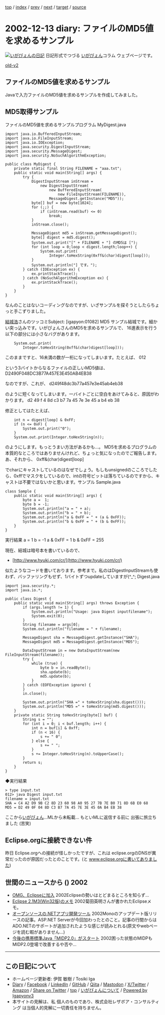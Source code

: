 [top](../index.html) 
 / [index](index.html) 
 / [prev](ig021212.html) 
 / [next](ig021216.html) 
 / [target](https://www.igapyon.jp/igapyon/diary/2002/ig021213.html) 
 / [source](https://github.com/igapyon/diary/blob/master/2002/ig021213.src.md) 

2002-12-13 diary: ファイルのMD5値を求めるサンプル
=====================================================================================================
[![いがぴょんの日記](https://www.igapyon.jp/igapyon/diary/images/iga202308_64.jpg "いがぴょん")](https://www.igapyon.jp/igapyon/diary/memo/memoigapyon.html) 日記形式でつづる [いがぴょん](https://www.igapyon.jp/igapyon/diary/memo/memoigapyon.html)コラム ウェブページです。

[old-v2](ig021213-orig.html)

## ファイルのMD5値を求めるサンプル

Javaで入力ファイルのMD5値を求めるサンプルを作成してみました。


## MD5取得サンプル

ファイルのMD5値を求めるサンプルプログラム
MyDigest.java

```
import java.io.BufferedInputStream;
import java.io.FileInputStream;
import java.io.IOException;
import java.security.DigestInputStream;
import java.security.MessageDigest;
import java.security.NoSuchAlgorithmException;

public class MyDigest {
    private static final String FILENAME = "aaa.txt";
    public static void main(String[] args) {
        try {
            DigestInputStream inStream =
                new DigestInputStream(
                    new BufferedInputStream(
                        new FileInputStream(FILENAME)),
                    MessageDigest.getInstance("MD5"));
            byte[] buf = new byte[1024];
            for (;;) {
                if (inStream.read(buf) <= 0)
                    break;
            }
            inStream.close();

            MessageDigest md5 = inStream.getMessageDigest();
            byte[] digest = md5.digest();
            System.out.print("[" + FILENAME + "] のMD5は [");
            for (int loop = 0;loop < digest.length;loop++) {
                System.out.print(
                    Integer.toHexString(0xff&(char)digest[loop]));
            }
            System.out.println("] です。");
        } catch (IOException ex) {
            ex.printStackTrace();
        } catch (NoSuchAlgorithmException ex) {
            ex.printStackTrace();
        }
    }
}
```


なんのことはないコーディングなのですが、いざサンプルを探そうとしたらちょっと手こずりました。

[結城浩](http://www.hyuki.com/)さんのツッコミSubject:  [igapyon:01082] MD5 サンプル結城です。細かい突っ込みです。いがぴょんさんのMD5を求めるサンプルで、
16進表示を行う以下の部分には小さなバグがあります。

```
    System.out.print(
        Integer.toHexString(0xff&(char)digest[loop]));
```


このままですと、16未満の数が一桁になってしまいます。たとえば、
012

という3バイトからなるファイルの正しいMD5値は、
D2490F048DC3B77A457E3E450AB4EB38

なのですが、これが、
d249f48dc3b77a457e3e45ab4eb38

のように短くなってしまいます。一バイトごとに空白をあけてみると、原因がわかります。
d2 49 f 4 8d c3 b7 7a 45 7e 3e 45 a b4 eb 38

修正としてはたとえば、

```
    int n = digest[loop] & 0xFF;
    if (n <= 0xF) {
        System.out.print("0");
    }
    System.out.print(Integer.toHexString(n));
```


のようにします。もっとうまい方法があるかも…。
MD5を求めるプログラムの本質的なところではありませんけれど、ちょっと気になったのでご報告します。あ、それから、
0xff&(char)digest[loop]

でcharにキャストしているのはなぜでしょう。もしもunsignedのこころでしたら、0xffでマスクをしているので、intの符号ビットは落ちているのですから、キャストは不要ではないかと思います。サンプル
Sample.java

```
class Sample {
    public static void main(String[] args) {
        byte a =  1;
        byte b = -1;
        System.out.println("a = " + a);
        System.out.println("b = " + b);
        System.out.println("a & 0xFF = " + (a & 0xFF));
        System.out.println("b & 0xFF = " + (b & 0xFF));
    }
}
```


実行結果
a = 1
b = -1
a & 0xFF = 1
      b & 0xFF = 255

現在、結城は暗号本を書いているので、

* [http://www.hyuki.com/cr/](http://www.hyuki.com/cr/)

似たようなコードを書いております。参考まで。私のはDigestInputStreamも使わず、バッファリングもせず、1バイトずつupdateしていますが(^_^;
Digest.java

```
import java.security.*;
import java.io.*;

public class Digest {
    public static void main(String[] args) throws Exception {
        if (args.length != 1) {
            System.out.println("Usage: java Digest inputfilename");
            System.exit(0);
        }
        String filename = args[0];
        System.out.println("filename = " + filename);

        MessageDigest sha = MessageDigest.getInstance("SHA");
        MessageDigest md5 = MessageDigest.getInstance("MD5");
        
        DataInputStream in = new DataInputStream(new FileInputStream(filename));
        try {
            while (true) {
                byte b = in.readByte();
                sha.update(b);
                md5.update(b);
            }
        } catch (EOFException ignore) {
        }
        in.close();

        System.out.println("SHA =" + toHexString(sha.digest()));
        System.out.println("MD5 =" + toHexString(md5.digest()));
    }
    private static String toHexString(byte[] buf) {
        String s = "";
        for (int i = 0; i < buf.length; i++) {
            int n = buf[i] & 0xff;
            if (n < 16) {
                s += " 0";
            } else {
                s += " ";
            }
            s += Integer.toHexString(n).toUpperCase();
        }
        return s;
    }
}
```


◆実行結果

```
> type input.txt
012> java Digest input.txt
filename = input.txt
SHA = C4 A2 D9 9B C2 8D 23 60 98 A0 95 27 7B 7E B0 71 8D 6B E0 68
MD5 = D2 49 0F 04 8D C3 B7 7A 45 7E 3E 45 0A B4 EB 38
```


ここから[いがぴょん](https://www.igapyon.jp/igapyon/diary/memo/memoigapyon.html)…MLから未転載… もといMLに返信する前に 出張に旅立ちました (苦笑)

## Eclipse.orgに接続できない件

昨日 Eclipse.orgへの接続が怪しかったですが、これは eclipse.orgのDNSが異常だったのが原因だったとのことです。(と
www.eclipse.orgに書いてありました)

## 世間のニュースから () 2002

* [OMG、Eclipseに加入](http://www.zdnet.co.jp/news/0212/12/nebt_05.html)  2002Eclipseの勢いはとどまるところを知らず…
* [Eclipse 2.1M3(Win32版)のメモ](http://www02.so-net.ne.jp/~kikuta/eclipse/2_1M3/)  2002菊田英明さんが書かれたEclipseメモ。
* [オープンソースの.NETアプリ開発ツール](http://www.zdnet.co.jp/news/0212/13/nebt_02.html)  2002Monoのアップデート版リリースの記事。ASP.NET Serverが今回加わったとのこと。記事の行間からは ADO.NETのサポートが追加されたような感じが読みとれる(原文やwebページを読む暇がありません…)
* [今後の携帯標準Java「MIDP2.0」がスタート](http://www.zdnet.co.jp/mobile/0212/11/n_aplix.html)  2002困った状態のMIDPも MIDP2.0登場で改善するや否や…


----------------------------------------------------------------------------------------------------

## この日記について

* ホームページ更新者: 伊賀 敏樹 / Tosiki Iga
* [Diary](https://www.igapyon.jp/igapyon/diary/) / [Facebook](https://www.facebook.com/igapyon) / [LinkedIn](https://www.linkedin.com/in/toshikiiga) / [GitHub](https://github.com/igapyon) / [Qiita](https://qiita.com/igapyon) / [Mastodon](https://social.vivaldi.net/@igapyon) / [X/Twitter](https://twitter.com/ToshikiIga) / [Amazon](https://www.amazon.co.jp/%E4%BC%8A%E8%B3%80-%E6%95%8F%E6%A8%B9/e/B004LTQWCQ) / 
[Share on Twitter](https://twitter.com/intent/tweet?hashtags=igapyon%2Cdiary%2C%E3%81%84%E3%81%8C%E3%81%B4%E3%82%87%E3%82%93&text=%E3%83%95%E3%82%A1%E3%82%A4%E3%83%AB%E3%81%AEMD5%E5%80%A4%E3%82%92%E6%B1%82%E3%82%81%E3%82%8B%E3%82%B5%E3%83%B3%E3%83%97%E3%83%AB&url=https%3A%2F%2Fwww.igapyon.jp%2Figapyon%2Fdiary%2F2002%2Fig021213.html) / [top](../index.html) / [いがぴょんについて](https://www.igapyon.jp/igapyon/diary/memo/memoigapyon.html) / [Powered by Igapyonv3](https://github.com/igapyon/igapyonv3)
* 本サイトの見解は、私 個人のものであり、株式会社レザボア・コンサルティング は当個人的見解に一切責任を持ちません。 
